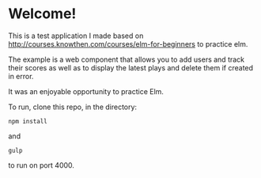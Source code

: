 # Welcome!

This is a test application I made based on http://courses.knowthen.com/courses/elm-for-beginners to practice elm. 

The example is a web component that allows you to add users and track their scores as well as to display the latest plays and delete them if created in error.

It was an enjoyable opportunity to practice Elm.

To run, clone this repo, in the directory: 

```npm install``` 

and 

``` gulp ```

to run on port 4000.
